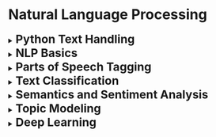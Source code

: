 # Natural Language Processing

<div style='width:1000px;margin:auto'>
<details><summary><b style='font-size:23px'>Python Text Handling</b> </summary><p><ul>
<li><a href="file:///media/mosaab/Volume/Personal/Development/Courses%20Docs/NLP%20with%20Python%20-%20Udemy/00-Python-Text-Basics/00-Working-with-Text-Files.html#Working-with-Text-Files"><b>Working with Text Files</b></a> </li> 

<li><a href="file:///media/mosaab/Volume/Personal/Development/Courses%20Docs/NLP%20with%20Python%20-%20Udemy/00-Python-Text-Basics/01-Working-with-PDF-Text.html#Working-with-PDF-Files"><b>Working with PDF Files</b></a> </li>

<li><a href="file:///media/mosaab/Volume/Personal/Development/Courses%20Docs/NLP%20with%20Python%20-%20Udemy/00-Python-Text-Basics/02-Regular-Expressions.html#Regular-Expressions"><b>Regular Expressions</b></a> </li>
</ul></p></details>

<details><summary><b style='font-size:23px'>NLP Basics</b> </summary><p><ul>
<li><a href="file:///media/mosaab/Volume/Personal/Development/Courses%20Docs/NLP%20with%20Python%20-%20Udemy/01-NLP-Python-Basics/00-Spacy-Basics.html#spaCy-Basics"><b>SpaCy Basics</b></a></li>

<li><a href="file:///media/mosaab/Volume/Personal/Development/Courses%20Docs/NLP%20with%20Python%20-%20Udemy/01-NLP-Python-Basics/01-Tokenization.html#Tokenization"><b>Tokenization</b></a></li>

<li><a href="file:///media/mosaab/Volume/Personal/Development/Courses%20Docs/NLP%20with%20Python%20-%20Udemy/01-NLP-Python-Basics/02-Stemming.html#Stemming"><b>Stemming</b></a></li>

<li><a href="file:///media/mosaab/Volume/Personal/Development/Courses%20Docs/NLP%20with%20Python%20-%20Udemy/01-NLP-Python-Basics/03-Lemmatization.html#Lemmatization"><b>Lemmatization</b></a></li>

<li><a href="file:///media/mosaab/Volume/Personal/Development/Courses%20Docs/NLP%20with%20Python%20-%20Udemy/01-NLP-Python-Basics/04-Stop-Words.html#Stop-Words"><b>Stop-Words</b></a></li>
 
<li><a href="file:///media/mosaab/Volume/Personal/Development/Courses%20Docs/NLP%20with%20Python%20-%20Udemy/01-NLP-Python-Basics/05-Vocabulary-and-Matching.html#Vocabulary-and-Matching"><b>Phrase Matching and Vocabulary</b></a></li>
</ul></p></details>

<details><summary><b style='font-size:23px'>Parts of Speech Tagging</b> </summary><p><ul>
 
<li><a href="file:///media/mosaab/Volume/Personal/Development/Courses%20Docs/NLP%20with%20Python%20-%20Udemy/02-Parts-of-Speech-Tagging/00-POS-Basics.html#Part-of-Speech-Basics"><b>POS Basics</b></a></li>

<li><a href="file:///media/mosaab/Volume/Personal/Development/Courses%20Docs/NLP%20with%20Python%20-%20Udemy/02-Parts-of-Speech-Tagging/01-Visualizing-POS.html#Visualizing-Parts-of-Speech"><b>Visulaizing POS</b></a></li>

<li><a href="file:///media/mosaab/Volume/Personal/Development/Courses%20Docs/NLP%20with%20Python%20-%20Udemy/02-Parts-of-Speech-Tagging/02-NER-Named-Entity-Recognition.html#Named-Entity-Recognition-(NER)"><b>Named Entity Recognition (NER)</b></a></li>

<li><a href="file:///media/mosaab/Volume/Personal/Development/Courses%20Docs/NLP%20with%20Python%20-%20Udemy/02-Parts-of-Speech-Tagging/03-Visualizing-NER.html#Visualizing-Named-Entities"><b>Visualizing Named Entities</b></a></li>

<li><a href="file:///media/mosaab/Volume/Personal/Development/Courses%20Docs/NLP%20with%20Python%20-%20Udemy/02-Parts-of-Speech-Tagging/04-Sentence-Segmentation.html#Sentence-Segmentation"><b>Sentence Segmentation</b></a></li>

</ul></p></details>

<details><summary><b style='font-size:23px'>Text Classification</b> </summary><p><ul>

<li><a href="file:///media/mosaab/Volume/Personal/Development/Courses%20Docs/NLP%20with%20Python%20-%20Udemy/03-Text-Classification/01-Feature-Extraction-from-Text.html#Building-a-Natural-Language-Processor-From-Scratch"><b>Building a Natural Language Processor From Scratch</b></a></li>
 
<li><a href="file:///media/mosaab/Volume/Personal/Development/Courses%20Docs/NLP%20with%20Python%20-%20Udemy/03-Text-Classification/02-Text-Classification-Project.html#Text-Classification-Project"><b>Text Classification Project</b></a></li>
 
 </ul></p></details>
 
 
<details><summary><b style='font-size:23px'>Semantics and Sentiment Analysis</b> </summary><p><ul>

<li><a href="file:///media/mosaab/Volume/Personal/Development/Courses%20Docs/NLP%20with%20Python%20-%20Udemy/04-Semantics-and-Sentiment-Analysis/00-Semantics-and-Word-Vectors.html#Semantics-and-Word-Vectors"><b>Semantics & Word Vectors [SpaCy]</b></a></li>
 
<li><a href="file:///media/mosaab/Volume/Personal/Development/Courses%20Docs/NLP%20with%20Python%20-%20Udemy/04-Semantics-and-Sentiment-Analysis/01-Sentiment-Analysis.html#Sentiment-Analysis"><b>Sentiment Analysis [NLTK]</b></a></li>

<li><a href="file:///media/mosaab/Volume/Personal/Development/Courses%20Docs/NLP%20with%20Python%20-%20Udemy/04-Semantics-and-Sentiment-Analysis/02-Sentiment-Analysis-Project.html#Sentiment-Analysis-Project"><b>Sentiment Analysis Project</b></a></li>
 
 </ul></p></details> 
 
 <details><summary><b style='font-size:23px'>Topic Modeling</b> </summary><p><ul>

<li><a href="file:///media/mosaab/Volume/Personal/Development/Courses%20Docs/NLP%20with%20Python%20-%20Udemy/05-Topic-Modeling/00-Latent-Dirichlet-Allocation.html#Latent-Dirichlet-Allocation"><b>Latent Dirichlet Allocation (LDA)</b></a></li>
 
<li><a href="file:///media/mosaab/Volume/Personal/Development/Courses%20Docs/NLP%20with%20Python%20-%20Udemy/05-Topic-Modeling/01-Non-Negative-Matrix-Factorization.html#Non-Negative-Matric-Factorization"><b>Non-Negative Matric Factorization (NMF)</b></a></li>
 
 </ul></p></details>
 
  <details><summary><b style='font-size:23px'>Deep Learning</b> </summary><p><ul>

<li><a href="file:///media/mosaab/Volume/Personal/Development/Courses%20Docs/NLP%20with%20Python%20-%20Udemy/06-Deep-Learning/01-Text-Generation-with-Neural-Networks.html#Text-Generation-with-Neural-Networks"><b>Text Generation with Neural Networks</b></a></li>

</ul></p></details>
 
 
</div>

